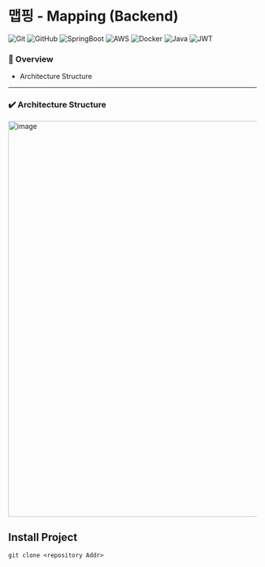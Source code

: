 # 맵핑 - Mapping (Backend)

![Git](https://img.shields.io/badge/git-%23F05033.svg?style=for-the-badge&logo=git&logoColor=white)
![GitHub](https://img.shields.io/badge/github-%23121011.svg?style=for-the-badge&logo=github&logoColor=white)
![SpringBoot](https://img.shields.io/badge/Spring%20Boot-6DB33F.svg?style=for-the-badge&logo=spring-boot&logoColor=white)
![AWS](https://img.shields.io/badge/AWS-%23FF9900.svg?style=for-the-badge&logo=amazon-aws&logoColor=white)
![Docker](https://img.shields.io/badge/docker-%230db7ed.svg?style=for-the-badge&logo=docker&logoColor=white)
![Java](https://img.shields.io/badge/java-%23ED8B00.svg?style=for-the-badge&logo=openjdk&logoColor=white)
![JWT](https://img.shields.io/badge/JWT-black?style=for-the-badge&logo=JSON%20web%20tokens)

### :bookmark_tabs: Overview
<!-- - Project Description
- Project Background
- Tech Stack -->
- Architecture Structure 
<!--

- - -
### :pushpin: Project Description 
- 
- - -
### :speech_balloon: Project Background
- 
- - -
### :shopping_cart: Tech Stack

-->
- - -
### ✔️ Architecture Structure
<img width="801" alt="image" src="https://github.com/user-attachments/assets/2ba316f9-b051-4042-a280-ddce13339fca">

<!--
## Flow Chart
<img width="455" alt="스크린샷 2024-06-23 오전 9 06 56" src="https://github.com/Charge-Control/Backend/assets/12209059/25da4b2f-b188-4f95-9bd2-04ac5862a7c7">
-->

## Install Project
    git clone <repository Addr>

